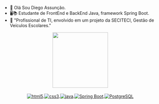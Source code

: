 - 👋 Olá Sou Diego Assunção.
- 🖥️📚 Estudante de FrontEnd e BackEnd Java, framework Spring Boot.
- 📖  "Profissional de TI, envolvido em um projeto da SECITECI, Gestão de Veículos Escolares." 
<div align="center">
  <a href="https://github.com/diegocbaleite">
  <img height="180em" src="https://github-readme-stats.vercel.app/api?username=diegocbaleite&show_icons=true&theme=dark&include_all_commits=true&count_private=true"/>
<div style="display: inline_block"><br>
  <img align="center" alt="html5" src="https://img.shields.io/badge/HTML5-E34F26?style=for-the-badge&logo=html5&logoColor=white" />
  <img align="center" alt="css3" src="https://img.shields.io/badge/CSS3-1572B6?style=for-the-badge&logo=css3&logoColor=white"/>
  <img align="center" alt="java" src="https://img.shields.io/badge/Java-ED8B00?style=for-the-badge&logo=openjdk&logoColor=white"/>
  <img align="center" alt="Spring Boot" src="https://img.shields.io/badge/Spring%20Boot-6DB33F?style=for-the-badge&logo=spring&logoColor=white"/>
  <img align="center" alt="PostgreSQL" src="https://img.shields.io/badge/PostgreSQL-336791?style=for-the-badge&logo=postgresql&logoColor=white"/>
   
</div>
